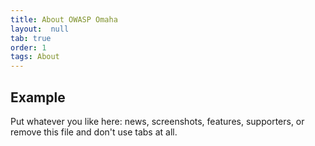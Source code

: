 ```yaml
---
title: About OWASP Omaha
layout:  null
tab: true
order: 1
tags: About
---
```


## Example

Put whatever you like here: news, screenshots, features, supporters, or remove this file and don't use tabs at all.